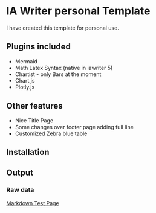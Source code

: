 # IA Writer personal Template

I have created this template for personal use.

## Plugins included

- Mermaid
- Math Latex Syntax (native in iawriter 5)
- Chartist - only Bars at the moment
- Chart.js
- Plotly.js

## Other features

- Nice Title Page
- Some changes over footer page adding full line
- Customized Zebra blue table

## Installation

## Output

### Raw data

[Markdown Test Page](https://raw.githubusercontent.com/wrightbradley/fiser_iatemplate/master/test.md)
